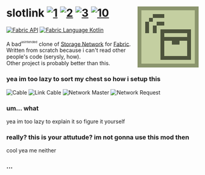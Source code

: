# slotlink [![1][1]][6]  [![2][2]][4]  [![3][3]][5] [![10][10]][11] <img src="src/main/resources/assets/slotlink/icon.png" align="right"/>

[![Fabric API](https://images2.imgbox.com/8e/38/bfInI5qv_o.png)][8] [![Fabric Language Kotlin](https://images2.imgbox.com/e6/72/9pHQB5ZC_o.png)][9]

A bad<sup><sup><sub>asintended</sub></sup></sup> clone of [Storage Network](https://github.com/Lothrazar/Storage-Network) for [Fabric](https://fabricmc.net/).   
Written from scratch because i can't read other people's code (serysly, how).   
Other project is probably better than this.

### yea im too lazy to sort my chest so how i setup this
![Cable](https://images2.imgbox.com/a4/18/pCq7E56X_o.png)
![Link Cable](https://images2.imgbox.com/0b/4d/TDAhSZqx_o.png)
![Network Master](https://images2.imgbox.com/77/b3/CTNiiKTE_o.png)
![Network Request](https://images2.imgbox.com/49/d4/NdQCWm0y_o.png)

### um... what
yea im too lazy to explain it so figure it yourself

### really? this is your attutude? im not gonna use this mod then
cool yea me neither

### ...

[1]: https://img.shields.io/badge/minecraft-1.15+-brightgreen
[2]: https://img.shields.io/badge/loader-Fabric-blue
[3]: https://img.shields.io/badge/code_quality-F-red
[4]: https://fabricmc.net
[5]: https://git.io/code-quality
[6]: https://minecraft.net
[7]: src/main/resources/assets/storagenetworks/icon.png
[8]: https://www.curseforge.com/minecraft/mc-mods/fabric-api
[9]: https://www.curseforge.com/minecraft/mc-mods/fabric-language-kotlin
[10]: http://cf.way2muchnoise.eu/full_slotlink_downloads.svg
[11]: https://www.curseforge.com/minecraft/mc-mods/slotlink
